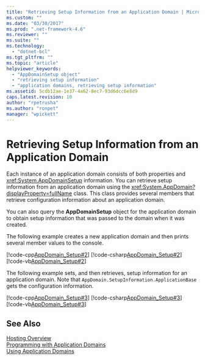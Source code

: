 ```yaml
---
title: "Retrieving Setup Information from an Application Domain | Microsoft Docs"
ms.custom: ""
ms.date: "03/30/2017"
ms.prod: ".net-framework-4.6"
ms.reviewer: ""
ms.suite: ""
ms.technology: 
  - "dotnet-bcl"
ms.tgt_pltfrm: ""
ms.topic: "article"
helpviewer_keywords: 
  - "AppDomainSetup object"
  - "retrieving setup information"
  - "application domains, retrieving setup information"
ms.assetid: 5cdb12ae-1e37-4a62-8ec7-93d6dcc6e8d9
caps.latest.revision: 10
author: "rpetrusha"
ms.author: "ronpet"
manager: "wpickett"
---
```

# Retrieving Setup Information from an Application Domain
Each instance of an application domain consists of both properties and <xref:System.AppDomainSetup> information. You can retrieve setup information from an application domain using the <xref:System.AppDomain?displayProperty=fullName> class. This class provides several members that retrieve configuration information about an application domain.  
  
 You can also query the **AppDomainSetup** object for the application domain to obtain setup information that was passed to the domain when it was created.  
  
 The following example creates a new application domain and then prints several member values to the console.  
  
 [!code-cpp[AppDomain_Setup#2](../../../samples/snippets/cpp/VS_Snippets_CLR/AppDomain_Setup/CPP/source2.cpp#2)]
 [!code-csharp[AppDomain_Setup#2](../../../samples/snippets/csharp/VS_Snippets_CLR/AppDomain_Setup/CS/source2.cs#2)]
 [!code-vb[AppDomain_Setup#2](../../../samples/snippets/visualbasic/VS_Snippets_CLR/AppDomain_Setup/VB/source2.vb#2)]  
  
 The following example sets, and then retrieves, setup information for an application domain. Note that `AppDomain.SetupInformation.ApplicationBase` gets the configuration information.  
  
 [!code-cpp[AppDomain_Setup#3](../../../samples/snippets/cpp/VS_Snippets_CLR/AppDomain_Setup/CPP/source3.cpp#3)]
 [!code-csharp[AppDomain_Setup#3](../../../samples/snippets/csharp/VS_Snippets_CLR/AppDomain_Setup/CS/source3.cs#3)]
 [!code-vb[AppDomain_Setup#3](../../../samples/snippets/visualbasic/VS_Snippets_CLR/AppDomain_Setup/VB/source3.vb#3)]  
  
## See Also  
 [Hosting Overview](http://msdn.microsoft.com/en-us/ea527626-99e3-4995-81c4-c8f3e60eb6d5)   
 [Programming with Application Domains](http://msdn.microsoft.com/en-us/bd36055b-56bd-43eb-b4d8-820c37172131)   
 [Using Application Domains](../../../docs/framework/app-domains/using-application-domains.md)